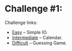 # Challenge #1:

Challenge links:

- [Easy](https://www.reddit.com/r/dailyprogrammer/comments/pih8x/easy_challenge_1/) – Simple IO.
- [Intermediate](https://www.reddit.com/r/dailyprogrammer/comments/pihtx/intermediate_challenge_1/) – Calendar.
- [Difficult](https://www.reddit.com/r/dailyprogrammer/comments/pii6j/difficult_challenge_1/) – Guessing Game.